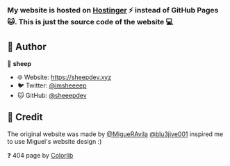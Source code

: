 ### My website is hosted on [Hostinger](https://hostinger.com/) ⚡ instead of GitHub Pages 🐱. This is just the source code of the website 💻

## 👤 Author

🐑 **sheep**

* 🌐 Website: https://sheepdev.xyz
* 🐦 Twitter: [@imsheeeep](https://twitter.com/imsheeeep)
* 🐱 GitHub: [@sheeepdev](https://github.com/sheeepdev)

## 🙏 Credit
The original website was made by [@MigueRAvila](https://github.com/migueravila)
[@blu3jive001](https://github.com/blu3jive001) inspired me to use Miguel's website design :)

❓ 404 page by [Colorlib](https://colorlib.com)

